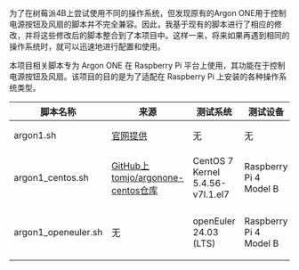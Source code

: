 为了在树莓派4B上尝试使用不同的操作系统，但发现原有的Argon ONE用于控制电源按钮及风扇的脚本并不完全兼容。因此，我基于现有的脚本进行了相应的修改，并将这些修改后的脚本整合到了本项目中。这样一来，将来如果再遇到相同的操作系统时，就可以迅速地进行配置和使用。

本项目相关脚本专为 Argon ONE 在 Raspberry Pi 平台上使用，其功能在于控制电源按钮及风扇。该项目的目的是为了适配在 Raspberry Pi 上安装的各种操作系统类型。

|脚本名称| 来源                                                                         | 测试系统                             | 测试设备                   | 备注                                       |
|----|----------------------------------------------------------------------------|----------------------------------|------------------------|------------------------------------------|
|argon1.sh| [官网提供](https://download.argon40.com/argon1.sh)                             | 无                                | 无                      | 官方提供版本，仅搬运                               |
|argon1_centos.sh| [GitHub上tomjo/argonone-centos仓库](https://github.com/tomjo/argonone-centos) | CentOS 7 Kernel 5.4.56-v7l.1.el7 | Raspberry Pi 4 Model B | GitHub上tomjo/argonone-centos分享的脚本，仅搬运         |
|argon1_openeuler.sh| 无                                                                          | openEuler 24.03 (LTS)            | Raspberry Pi 4 Model B | 基于 GitHub上tomjo/argonone-centos分享的脚本改造而来 |

